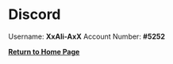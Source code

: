 
# Discord 

Username: **XxAli-AxX**
Account Number: **#5252**

[**Return to Home Page**](https://edisonwang03.github.io/CSP-Final-Website/)
